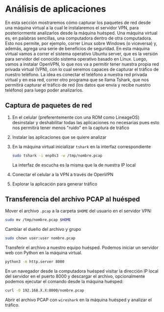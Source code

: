 # Análisis de aplicaciones

En esta sección mostraremos cómo capturar los paquetes de red desde una máquina virtual a la cual le instalaremos el servidor VPN, para posteriormente analizarlos desde la máquina huésped. Una máquina virtual es, en palabras sencillas, una computadora dentro de otra computadora. Esto nos permite, por ejemplo, correr Linux sobre Windows (o viceversa) y, además, agrega una serie de beneficios de seguridad. En esta máquina virtual vamos a correr el sistema operativo Ubuntu server, que es la versión para servidor del conocido sistema operativo basado en Linux. Luego, vamos a instalar OpenVPN, lo que nos va a permitir tener nuestra propia red privada virtual (VPN), con lo cual seremos capaces de capturar el tráfico de nuestro teléfono. La idea es conectar el teléfono a nuestra red privada virtual y en esa red, correr otro programa que se llama Tshark, que nos permitirá capturar el tráfico de red (los datos que envía y recibe nuestro teléfono) para luego poder analizarlos. 

## Captura de paquetes de red

1. En el celular (preferentemente con una ROM como LineageOS) desinstalar y deshabilitar todas las aplicaciones no necesarias pues esto nos permitirá tener menos "ruido" en la captura de tráfico

2. Instalar las aplicaciones que se quiere analizar

3. En la máquina virtual inicializar `tshark` en la interfaz correspondiente
   
   ```bash
   sudo tshark -i enp0s3 -w /tmp/nombre.pcap
   ```
   
   La interfaz de escucha es la misma que la de nuestra IP local

4. Conectar el celular a la VPN a través de OpenVPN

5. Explorar la aplicación para generar tráfico

## Transferencia del archivo PCAP al huésped

Mover el archivo `.pcap` a la carpeta `$HOME` del usuario en el servidor VPN:

```bash
sudo mv /tmp/nombre.pcap $HOME
```

Cambiar el dueño del archivo y grupo

```bash
sudo chown user:user nombre.pcap
```

Transferir el archivo a nuestro equipo huésped. Podemos iniciar un servidor web con Python en la máquina virtual.

```bash
python3 -m http.server 8000
```

En un navegador desde la computadora huésped visitar la dirección IP local del servidor en el puerto 8000 y descargar el archivo, opcionalmente podemos ejecutar el comando desde la máquina huésped:

```bash
curl -O 192.168.X.X:8000/nombre.pcap
```

Abrir el archivo PCAP con `wireshark` en la máquina huésped y analizar el tráfico.
